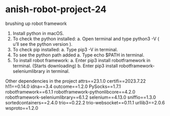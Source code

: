 # anish-robot-project-24
brushing up robot framework

1. Install python in macOS.
2. To check the python installed:
a. Open terminal and type python3 -V ( u’ll see the python version ).
3. To check pip installed:
a. Type pip3 -V in terminal.
4. To see the python path added 
a. Type echo $PATH in terminal.
5. To install robot framework:
a. Enter pip3 install robotframework in terminal. (Starts downloading)
b. Enter pip3 install robotframework-seleniumlibrary in terminal.

Other dependencies in the project 
attrs==23.1.0
certifi==2023.7.22
h11==0.14.0
idna==3.4
outcome==1.2.0
PySocks==1.7.1
robotframework==6.1.1
robotframework-pythonlibcore==4.2.0
robotframework-seleniumlibrary==6.1.2
selenium==4.13.0
sniffio==1.3.0
sortedcontainers==2.4.0
trio==0.22.2
trio-websocket==0.11.1
urllib3==2.0.6
wsproto==1.2.0


